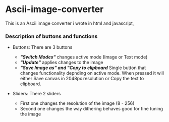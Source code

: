 # Ascii-image-converter
This is an Ascii image converter i wrote in html and javascript,

### Description of buttons and functions
- Buttons: There are 3 buttons
  - ***"Switch Modes"*** changes active mode (Image or Text mode)
  - ***"Update"*** applies changes to the image 
  - ***"Save Image as" and "Copy to clipboard*** Single button that changes functionality depnding on active mode. When pressed it will either Save canvas in 2048px resolution or Copy the text to clipboard.

- Sliders: There 2 sliders
  - First one changes the resolution of the image (8 - 256)
  - Second one changes the way dithering behaves good for fine tuning the image
